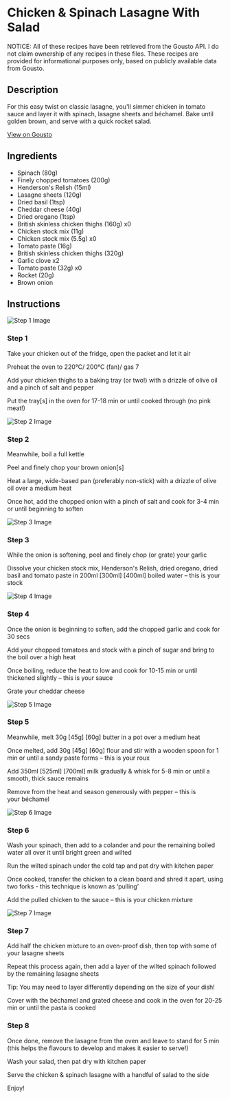 # Chicken & Spinach Lasagne With Salad

NOTICE: All of these recipes have been retrieved from the Gousto API. I do not claim ownership of any recipes in these files. These recipes are provided for informational purposes only, based on publicly available data from Gousto.

## Description

For this easy twist on classic lasagne, you'll simmer chicken in tomato sauce and layer it with spinach, lasagne sheets and béchamel. Bake until golden brown, and serve with a quick rocket salad.

[View on Gousto](https://www.gousto.co.uk/recipes/cookbook/chicken-spinach-lasagne-with-rocket)

## Ingredients

- Spinach (80g)
- Finely chopped tomatoes (200g)
- Henderson's Relish (15ml)
- Lasagne sheets (120g)
- Dried basil (1tsp)
- Cheddar cheese (40g)
- Dried oregano (1tsp)
- British skinless chicken thighs (160g) x0
- Chicken stock mix (11g)
- Chicken stock mix (5.5g) x0
- Tomato paste (16g)
- British skinless chicken thighs (320g)
- Garlic clove x2
- Tomato paste (32g) x0
- Rocket (20g)
- Brown onion

## Instructions

![Step 1 Image](https://production-media.gousto.co.uk/cms/recipe-step-image/1946.-step-1-x200.jpg)

### Step 1

Take your chicken out of the fridge, open the packet and let it air

Preheat the oven to 220°C/ 200°C (fan)/ gas 7

Add your chicken thighs to a baking tray (or two!) with a drizzle of olive oil and a pinch of salt and pepper

Put the tray[s] in the oven for 17-18 min or until cooked through (no pink meat!)

![Step 2 Image](https://production-media.gousto.co.uk/cms/recipe-step-image/1946.-step-2-x200.jpg)

### Step 2

Meanwhile, boil a full kettle

Peel and finely chop your brown onion[s]

Heat a large, wide-based pan (preferably non-stick) with a drizzle of olive oil over a medium heat

Once hot, add the chopped onion with a pinch of salt and cook for 3-4 min or until beginning to soften

![Step 3 Image](https://production-media.gousto.co.uk/cms/recipe-step-image/1946.-step-3-x200.jpg)

### Step 3

While the onion is softening, peel and finely chop (or grate) your garlic

Dissolve your chicken stock mix, Henderson's Relish, dried oregano, dried basil and tomato paste in 200ml <span class="text-purple">[300ml] </span><span class="text-danger">[400ml]</span> boiled water – this is your stock

![Step 4 Image](https://production-media.gousto.co.uk/cms/recipe-step-image/1946.-step-4-x200.jpg)

### Step 4

Once the onion is beginning to soften, add the chopped garlic and cook for 30 secs

Add your chopped tomatoes and stock with a pinch of sugar and bring to the boil over a high heat

Once boiling, reduce the heat to low and cook for 10-15 min or until thickened slightly – this is your sauce

Grate your cheddar cheese

![Step 5 Image](https://production-media.gousto.co.uk/cms/recipe-step-image/1946.-step-5-x200.jpg)

### Step 5

Meanwhile, melt 30g <span class="text-purple">[45g]</span> <span class="text-danger">[60g] </span>butter in a pot over a medium heat

Once melted, add 30g <span class="text-purple">[45g]</span> <span class="text-danger">[60g]</span> flour and stir with a wooden spoon for 1 min or until a sandy paste forms – this is your roux

Add 350ml<span class="text-danger"> <span class="text-purple">[525ml] </span>[700ml] </span>milk gradually & whisk for 5-8 min or until a smooth, thick sauce remains

Remove from the heat and season generously with pepper – this is your béchamel

![Step 6 Image](https://production-media.gousto.co.uk/cms/recipe-step-image/1946.-step-6-x200.jpg)

### Step 6

Wash your spinach, then add to a colander and pour the remaining boiled water all over it until bright green and wilted

Run the wilted spinach under the cold tap and pat dry with kitchen paper

Once cooked, transfer the chicken to a clean board and shred it apart, using two forks - this technique is known as ‘pulling’

Add the pulled chicken to the sauce – this is your chicken mixture

![Step 7 Image](https://production-media.gousto.co.uk/cms/recipe-step-image/1946.-step-7-x200.jpg)

### Step 7

Add half the chicken mixture to an oven-proof dish, then top with some of your lasagne sheets

Repeat this process again, then add a layer of the wilted spinach followed by the remaining lasagne sheets

Tip: You may need to layer differently depending on the size of your dish!

Cover with the béchamel and grated cheese and cook in the oven for 20-25 min or until the pasta is cooked

### Step 8

Once done, remove the lasagne from the oven and leave to stand for 5 min (this helps the flavours to develop and makes it easier to serve!)

Wash your salad, then pat dry with kitchen paper

Serve the chicken & spinach lasagne with a handful of salad to the side

Enjoy!

